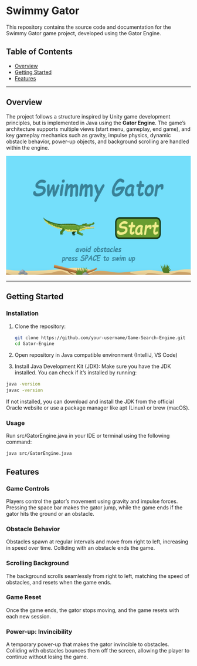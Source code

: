 # Swimmy Gator

This repository contains the source code and documentation for the Swimmy Gator game project, developed using the Gator Engine. 
<h2> Table of Contents </h2>

- [Overview](#overview)
- [Getting Started](#getting-started)
- [Features](#features)

---

## Overview

The project follows a structure inspired by Unity game development principles, but is implemented in Java using the **Gator Engine**. The game’s architecture supports multiple views (start menu, gameplay, end game), and key gameplay mechanics such as gravity, impulse physics, dynamic obstacle behavior, power-up objects, and background scrolling are handled within the engine.

![Menu Image](resources/titlescreenss.png)

---

## Getting Started

### Installation

1. Clone the repository:

   ```bash
   git clone https://github.com/your-username/Game-Search-Engine.git
   cd Gator-Engine
   
3. Open repository in Java compatible environment (IntelliJ, VS Code)

4. Install Java Development Kit (JDK):
Make sure you have the JDK installed. You can check if it’s installed by running:
```bash
java -version
javac -version
```
If not installed, you can download and install the JDK from the official Oracle website or use a package manager like apt (Linux) or brew (macOS).

### Usage
Run src/GatorEngine.java in your IDE or terminal using the following command:

```bash
java src/GatorEngine.java
```

## Features

### Game Controls
Players control the gator’s movement using gravity and impulse forces. Pressing the space bar makes the gator jump, while the game ends if the gator hits the ground or an obstacle.

### Obstacle Behavior
Obstacles spawn at regular intervals and move from right to left, increasing in speed over time. Colliding with an obstacle ends the game.

### Scrolling Background
The background scrolls seamlessly from right to left, matching the speed of obstacles, and resets when the game ends.

### Game Reset
Once the game ends, the gator stops moving, and the game resets with each new session.

### Power-up: Invincibility
A temporary power-up that makes the gator invincible to obstacles. Colliding with obstacles bounces them off the screen, allowing the player to continue without losing the game.

